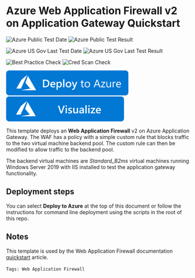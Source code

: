 # Azure Web Application Firewall v2 on Application Gateway Quickstart

![Azure Public Test Date](https://azurequickstartsservice.blob.core.windows.net/badges/demos/ag-docs-wafv2/PublicLastTestDate.svg)
![Azure Public Test Result](https://azurequickstartsservice.blob.core.windows.net/badges/demos/ag-docs-wafv2/PublicDeployment.svg)

![Azure US Gov Last Test Date](https://azurequickstartsservice.blob.core.windows.net/badges/demos/ag-docs-wafv2/FairfaxLastTestDate.svg)
![Azure US Gov Last Test Result](https://azurequickstartsservice.blob.core.windows.net/badges/demos/ag-docs-wafv2/FairfaxDeployment.svg)

![Best Practice Check](https://azurequickstartsservice.blob.core.windows.net/badges/demos/ag-docs-wafv2/BestPracticeResult.svg)
![Cred Scan Check](https://azurequickstartsservice.blob.core.windows.net/badges/demos/ag-docs-wafv2/CredScanResult.svg)

[![Deploy To Azure](https://raw.githubusercontent.com/Azure/azure-quickstart-templates/master/1-CONTRIBUTION-GUIDE/images/deploytoazure.svg?sanitize=true)](https://portal.azure.com/#create/Microsoft.Template/uri/https%3A%2F%2Fraw.githubusercontent.com%2FAzure%2Fazure-quickstart-templates%2Fmaster%2Fdemos%2Fag-docs-wafv2%2Fazuredeploy.json)
[![Visualize](https://raw.githubusercontent.com/Azure/azure-quickstart-templates/master/1-CONTRIBUTION-GUIDE/images/visualizebutton.svg?sanitize=true)](http://armviz.io/#/?load=https%3A%2F%2Fraw.githubusercontent.com%2FAzure%2Fazure-quickstart-templates%2Fmaster%2Fdemos%2Fag-docs-wafv2%2Fazuredeploy.json)

This template deploys an **Web Application Firewall** v2 on Azure Application Gateway. The WAF has a policy with a simple custom rule that blocks traffic to the two virtual machine backend pool. The custom rule can then be modified to allow traffic to the backend pool.

The backend virtual machines are *Standard_B2ms* virtual machines running Windows Server 2019 with IIS installed to test the application gateway functionality.

## Deployment steps

You can select **Deploy to Azure** at the top of this document or follow the instructions for command line deployment using the scripts in the root of this repo.

## Notes

This template is used by the Web Application Firewall documentation [quickstart](https://docs.microsoft.com/azure/web-application-firewall/ag/quick-create-template) article.

`Tags: Web Application Firewall`
